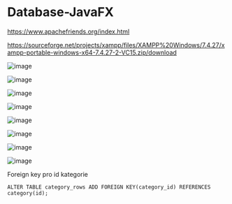 # Database-JavaFX

https://www.apachefriends.org/index.html

https://sourceforge.net/projects/xampp/files/XAMPP%20Windows/7.4.27/xampp-portable-windows-x64-7.4.27-2-VC15.zip/download

![image](https://user-images.githubusercontent.com/90755554/154501321-f9743b52-7da5-4c83-9fa5-e0c83a92ef64.png)

![image](https://user-images.githubusercontent.com/90755554/154501558-d82c7529-f1e0-46f1-ae67-645367cd1f4f.png)

![image](https://user-images.githubusercontent.com/90755554/154501392-5898999a-ab7c-4681-984e-0c6edc326377.png)

![image](https://user-images.githubusercontent.com/90755554/154501456-89abb983-1bd6-4f28-a033-26ce8bc3b9c3.png)

![image](https://user-images.githubusercontent.com/90755554/154502354-a5c015fe-d554-45df-b552-49f9b24d43a3.png)

![image](https://user-images.githubusercontent.com/90755554/154502495-74fd5679-efde-488e-950b-b4cb83b74309.png)

![image](https://user-images.githubusercontent.com/90755554/165755160-0fdec71d-6921-40fa-a469-672879d71a80.png)

![image](https://user-images.githubusercontent.com/90755554/165755196-462de4f2-d554-48cf-8ef8-6beab6e90912.png)

Foreign key pro id kategorie
```
ALTER TABLE category_rows ADD FOREIGN KEY(category_id) REFERENCES category(id);
```

